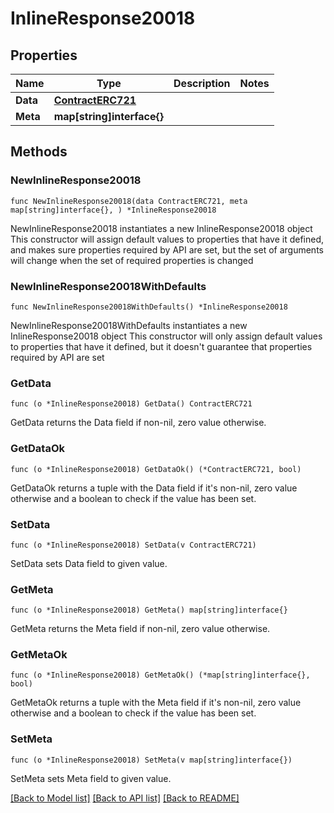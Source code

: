 # InlineResponse20018

## Properties

Name | Type | Description | Notes
------------ | ------------- | ------------- | -------------
**Data** | [**ContractERC721**](ContractERC721.md) |  | 
**Meta** | **map[string]interface{}** |  | 

## Methods

### NewInlineResponse20018

`func NewInlineResponse20018(data ContractERC721, meta map[string]interface{}, ) *InlineResponse20018`

NewInlineResponse20018 instantiates a new InlineResponse20018 object
This constructor will assign default values to properties that have it defined,
and makes sure properties required by API are set, but the set of arguments
will change when the set of required properties is changed

### NewInlineResponse20018WithDefaults

`func NewInlineResponse20018WithDefaults() *InlineResponse20018`

NewInlineResponse20018WithDefaults instantiates a new InlineResponse20018 object
This constructor will only assign default values to properties that have it defined,
but it doesn't guarantee that properties required by API are set

### GetData

`func (o *InlineResponse20018) GetData() ContractERC721`

GetData returns the Data field if non-nil, zero value otherwise.

### GetDataOk

`func (o *InlineResponse20018) GetDataOk() (*ContractERC721, bool)`

GetDataOk returns a tuple with the Data field if it's non-nil, zero value otherwise
and a boolean to check if the value has been set.

### SetData

`func (o *InlineResponse20018) SetData(v ContractERC721)`

SetData sets Data field to given value.


### GetMeta

`func (o *InlineResponse20018) GetMeta() map[string]interface{}`

GetMeta returns the Meta field if non-nil, zero value otherwise.

### GetMetaOk

`func (o *InlineResponse20018) GetMetaOk() (*map[string]interface{}, bool)`

GetMetaOk returns a tuple with the Meta field if it's non-nil, zero value otherwise
and a boolean to check if the value has been set.

### SetMeta

`func (o *InlineResponse20018) SetMeta(v map[string]interface{})`

SetMeta sets Meta field to given value.



[[Back to Model list]](../README.md#documentation-for-models) [[Back to API list]](../README.md#documentation-for-api-endpoints) [[Back to README]](../README.md)


